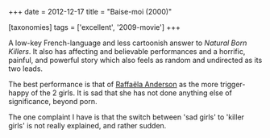 +++
date = 2012-12-17
title = "Baise-moi (2000)"

[taxonomies]
tags = ['excellent', '2009-movie']
+++

A low-key French-language and less cartoonish answer to *Natural Born
Killers*. It also has affecting and believable performances and a
horrific, painful, and powerful story which also feels as random and
undirected as its two leads.

The best performance is that of [Raffaëla Anderson] as the more
trigger-happy of the 2 girls. It is sad that she has not done anything
else of significance, beyond porn.

The one complaint I have is that the switch between \'sad girls\' to
\'killer girls\' is not really explained, and rather sudden.

  [Raffaëla Anderson]: http://en.wikipedia.org/wiki/Raffa%C3%ABla_Anderson
